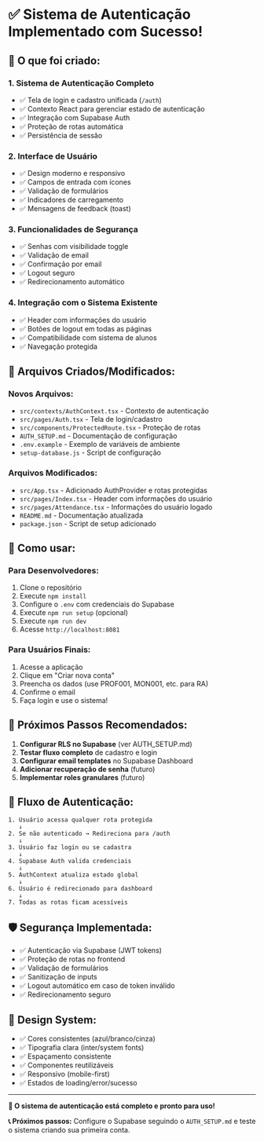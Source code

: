 # ✅ Sistema de Autenticação Implementado com Sucesso!

## 🎉 O que foi criado:

### 1. **Sistema de Autenticação Completo**
- ✅ Tela de login e cadastro unificada (`/auth`)
- ✅ Contexto React para gerenciar estado de autenticação
- ✅ Integração com Supabase Auth
- ✅ Proteção de rotas automática
- ✅ Persistência de sessão

### 2. **Interface de Usuário**
- ✅ Design moderno e responsivo
- ✅ Campos de entrada com ícones
- ✅ Validação de formulários
- ✅ Indicadores de carregamento
- ✅ Mensagens de feedback (toast)

### 3. **Funcionalidades de Segurança**
- ✅ Senhas com visibilidade toggle
- ✅ Validação de email
- ✅ Confirmação por email
- ✅ Logout seguro
- ✅ Redirecionamento automático

### 4. **Integração com o Sistema Existente**
- ✅ Header com informações do usuário
- ✅ Botões de logout em todas as páginas
- ✅ Compatibilidade com sistema de alunos
- ✅ Navegação protegida

## 📁 Arquivos Criados/Modificados:

### Novos Arquivos:
- `src/contexts/AuthContext.tsx` - Contexto de autenticação
- `src/pages/Auth.tsx` - Tela de login/cadastro
- `src/components/ProtectedRoute.tsx` - Proteção de rotas
- `AUTH_SETUP.md` - Documentação de configuração
- `.env.example` - Exemplo de variáveis de ambiente
- `setup-database.js` - Script de configuração

### Arquivos Modificados:
- `src/App.tsx` - Adicionado AuthProvider e rotas protegidas
- `src/pages/Index.tsx` - Header com informações do usuário
- `src/pages/Attendance.tsx` - Informações do usuário logado
- `README.md` - Documentação atualizada
- `package.json` - Script de setup adicionado

## 🚀 Como usar:

### Para Desenvolvedores:
1. Clone o repositório
2. Execute `npm install`
3. Configure o `.env` com credenciais do Supabase
4. Execute `npm run setup` (opcional)
5. Execute `npm run dev`
6. Acesse `http://localhost:8081`

### Para Usuários Finais:
1. Acesse a aplicação
2. Clique em "Criar nova conta"
3. Preencha os dados (use PROF001, MON001, etc. para RA)
4. Confirme o email
5. Faça login e use o sistema!

## 🔧 Próximos Passos Recomendados:

1. **Configurar RLS no Supabase** (ver AUTH_SETUP.md)
2. **Testar fluxo completo** de cadastro e login
3. **Configurar email templates** no Supabase Dashboard
4. **Adicionar recuperação de senha** (futuro)
5. **Implementar roles granulares** (futuro)

## 🎯 Fluxo de Autenticação:

```
1. Usuário acessa qualquer rota protegida
   ↓
2. Se não autenticado → Redireciona para /auth
   ↓
3. Usuário faz login ou se cadastra
   ↓
4. Supabase Auth valida credenciais
   ↓
5. AuthContext atualiza estado global
   ↓
6. Usuário é redirecionado para dashboard
   ↓
7. Todas as rotas ficam acessíveis
```

## 🛡️ Segurança Implementada:

- ✅ Autenticação via Supabase (JWT tokens)
- ✅ Proteção de rotas no frontend
- ✅ Validação de formulários
- ✅ Sanitização de inputs
- ✅ Logout automático em caso de token inválido
- ✅ Redirecionamento seguro

## 🎨 Design System:

- ✅ Cores consistentes (azul/branco/cinza)
- ✅ Tipografia clara (inter/system fonts)
- ✅ Espaçamento consistente
- ✅ Componentes reutilizáveis
- ✅ Responsivo (mobile-first)
- ✅ Estados de loading/error/sucesso

---

**🎉 O sistema de autenticação está completo e pronto para uso!**

**📞 Próximos passos:** Configure o Supabase seguindo o `AUTH_SETUP.md` e teste o sistema criando sua primeira conta.
